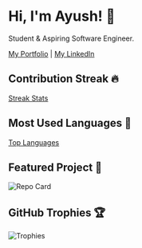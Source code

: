 # Hi, I'm Ayush! 👋

Student & Aspiring Software Engineer.

[My Portfolio](https://m-portfolio-green.vercel.app/)  |  [My LinkedIn](https://www.linkedin.com/in/ayush-sri/)

## Contribution Streak 🔥
[Streak Stats](https://github-readme-streak-stats.herokuapp.com/?user=axxyush&theme=radical)
## Most Used Languages 🌟
[Top Languages](https://github-readme-stats.vercel.app/api/top-langs/?username=axxyush&layout=compact&theme=radical)
## Featured Project 📌
![Repo Card](https://github-readme-stats.vercel.app/api/pin/?username=axxyush&repo=pehcharm&theme=radical)
## GitHub Trophies 🏆
![Trophies](https://github-profile-trophy.vercel.app/?username=axxyush&theme=radical&margin-w=15&margin-h=15)

<!--
**axxyush/axxyush** is a ✨ _special_ ✨ repository because its `README.md` (this file) appears on your GitHub profile.

Here are some ideas to get you started:

- 🔭 I’m currently working on ...
- 🌱 I’m currently learning ...
- 👯 I’m looking to collaborate on ...
- 🤔 I’m looking for help with ...
- 💬 Ask me about ...
- 📫 How to reach me: ...
- 😄 Pronouns: ...
- ⚡ Fun fact: ...
-->
